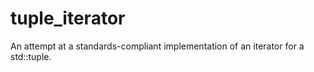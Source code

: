 # tuple_iterator
An attempt at a standards-compliant implementation of an iterator for a std::tuple.
